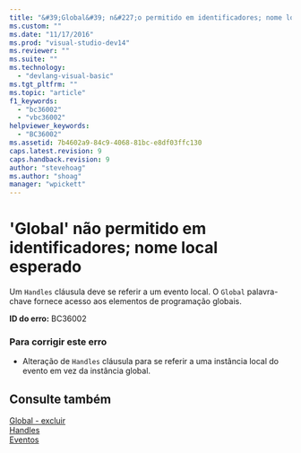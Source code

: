 ```yaml
---
title: "&#39;Global&#39; n&#227;o permitido em identificadores; nome local esperado | Microsoft Docs"
ms.custom: ""
ms.date: "11/17/2016"
ms.prod: "visual-studio-dev14"
ms.reviewer: ""
ms.suite: ""
ms.technology: 
  - "devlang-visual-basic"
ms.tgt_pltfrm: ""
ms.topic: "article"
f1_keywords: 
  - "bc36002"
  - "vbc36002"
helpviewer_keywords: 
  - "BC36002"
ms.assetid: 7b4602a9-84c9-4068-81bc-e8df03ffc130
caps.latest.revision: 9
caps.handback.revision: 9
author: "stevehoag"
ms.author: "shoag"
manager: "wpickett"
---
```

# &#39;Global&#39; n&#227;o permitido em identificadores; nome local esperado
Um `Handles` cláusula deve se referir a um evento local. O `Global` palavra\-chave fornece acesso aos elementos de programação globais.  
  
 **ID do erro:** BC36002  
  
### Para corrigir este erro  
  
-   Alteração de `Handles` cláusula para se referir a uma instância local do evento em vez da instância global.  
  
## Consulte também  
 [Global \- excluir](http://msdn.microsoft.com/pt-br/18c8ba14-40f6-4978-8096-6a5852324635)   
 [Handles](../../visual-basic/language-reference/statements/handles-clause.md)   
 [Eventos](../../visual-basic/programming-guide/language-features/events/events.md)
